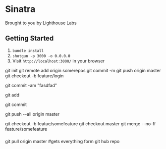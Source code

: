 Sinatra
=============

Brought to you by Lighthouse Labs

## Getting Started

1. `bundle install`
2. `shotgun -p 3000 -o 0.0.0.0`
3. Visit `http://localhost:3000/` in your browser

git init 
git remote add origin somerepos
git commit -m
git push origin master
git checkout -b feature/login

git commit -am "fasdfad"

git add

git commit

git push --all origin master

git checkout -b featue/somefeature
git checkout master
git merge --no-ff feature/somefeature

###

git pull origin master #gets everything form git hub repo
